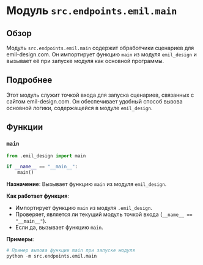 # Модуль `src.endpoints.emil.main`

## Обзор

Модуль `src.endpoints.emil.main` содержит обработчики сценариев для emil-design.com. Он импортирует функцию `main` из модуля `emil_design` и вызывает её при запуске модуля как основной программы.

## Подробнее

Этот модуль служит точкой входа для запуска сценариев, связанных с сайтом emil-design.com. Он обеспечивает удобный способ вызова основной логики, содержащейся в модуле `emil_design`.

## Функции

### `main`

```python
from .emil_design import main

if __name__ == "__main__":
	main()
```

**Назначение**: Вызывает функцию `main` из модуля `emil_design`.

**Как работает функция**:
- Импортирует функцию `main` из модуля `.emil_design`.
- Проверяет, является ли текущий модуль точкой входа (`__name__ == "__main__"`).
- Если да, вызывает функцию `main`.

**Примеры**:

```python
# Пример вызова функции main при запуске модуля
python -m src.endpoints.emil.main